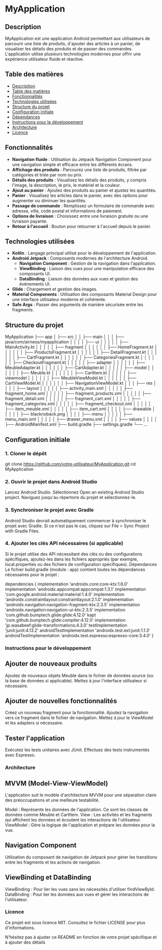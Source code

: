 # MyApplication

## Description

MyApplication est une application Android permettant aux utilisateurs de parcourir une liste de produits, d'ajouter des articles à un panier, de visualiser les détails des produits et de passer des commandes. L'application utilise plusieurs technologies modernes pour offrir une expérience utilisateur fluide et réactive.

## Table des matières

- [Description](#description)
- [Table des matières](#table-des-matières)
- [Fonctionnalités](#fonctionnalités)
- [Technologies utilisées](#technologies-utilisées)
- [Structure du projet](#structure-du-projet)
- [Configuration initiale](#configuration-initiale)
- [Dépendances](#dépendances)
- [Instructions pour le développement](#instructions-pour-le-développement)
- [Architecture](#architecture)
- [Licence](#licence)

## Fonctionnalités

- **Navigation fluide** : Utilisation du Jetpack Navigation Component pour une navigation simple et efficace entre les différents écrans.
- **Affichage des produits** : Parcourez une liste de produits, filtrée par catégories et triée par nom ou prix.
- **Détails des produits** : Visualisez les détails des produits, y compris l'image, la description, le prix, le matériel et la couleur.
- **Ajout au panier** : Ajoutez des produits au panier et ajustez les quantités.
- **Panier** : Visualisez les articles dans le panier, avec des options pour augmenter ou diminuer les quantités.
- **Passage de commande** : Remplissez un formulaire de commande avec adresse, ville, code postal et informations de paiement.
- **Options de livraison** : Choisissez entre une livraison gratuite ou une livraison payante.
- **Retour à l'accueil** : Bouton pour retourner à l'accueil depuis le panier.

## Technologies utilisées

- **Kotlin** : Langage principal utilisé pour le développement de l'application.
- **Android Jetpack** : Composants modernes de l'architecture Android.
  - **Navigation Component** : Gestion de la navigation dans l'application.
  - **ViewBinding** : Liaison des vues pour une manipulation efficace des composants UI.
  - **DataBinding** : Liaison des données aux vues et gestion des événements UI.
- **Glide** : Chargement et gestion des images.
- **Material Components** : Utilisation des composants Material Design pour une interface utilisateur moderne et cohérente.
- **Safe Args** : Passer des arguments de manière sécurisée entre les fragments.

## Structure du projet

MyApplication
├── app
│   ├── src
│   │   ├── main
│   │   │   ├── java/com/airness/myapplication
│   │   │   │   ├── ui
│   │   │   │   │   ├── MainActivity.kt
│   │   │   │   │   ├── fragment
│   │   │   │   │   │   ├── HomeFragment.kt
│   │   │   │   │   │   ├── ProductsFragment.kt
│   │   │   │   │   │   ├── DetailFragment.kt
│   │   │   │   │   │   ├── CartFragment.kt
│   │   │   │   │   │   ├── CategoriesFragment.kt
│   │   │   │   │   │   ├── CheckoutFragment.kt
│   │   │   │   │   ├── adapter
│   │   │   │   │   │   ├── MeubleAdapter.kt
│   │   │   │   │   │   ├── CartAdapter.kt
│   │   │   │   │   ├── model
│   │   │   │   │   │   ├── Meuble.kt
│   │   │   │   │   │   ├── CartItem.kt
│   │   │   │   │   ├── viewmodel
│   │   │   │   │   │   ├── MeubleViewModel.kt
│   │   │   │   │   │   ├── CartViewModel.kt
│   │   │   │   │   │   ├── NavigationViewModel.kt
│   │   │   ├── res
│   │   │   │   ├── layout
│   │   │   │   │   ├── activity_main.xml
│   │   │   │   │   ├── fragment_home.xml
│   │   │   │   │   ├── fragment_products.xml
│   │   │   │   │   ├── fragment_detail.xml
│   │   │   │   │   ├── fragment_cart.xml
│   │   │   │   │   ├── fragment_categories.xml
│   │   │   │   │   ├── fragment_checkout.xml
│   │   │   │   │   ├── item_meuble.xml
│   │   │   │   │   ├── item_cart.xml
│   │   │   │   ├── drawable
│   │   │   │   │   ├── blacknoback.png
│   │   │   │   ├── menu
│   │   │   │   │   ├── menu_main.xml
│   │   │   │   │   ├── drawer_menu.xml
│   │   │   │   ├── values
│   │   │   │   ├── AndroidManifest.xml
├── build.gradle
├── settings.gradle
└── ...
## Configuration initiale

### 1. Cloner le dépôt

git clone https://github.com/votre-utilisateur/MyApplication.git
cd MyApplication


### 2. Ouvrir le projet dans Android Studio
Lancez Android Studio.
Sélectionnez Open an existing Android Studio project.
Naviguez jusqu'au répertoire du projet et sélectionnez-le.

### 3. Synchroniser le projet avec Gradle
Android Studio devrait automatiquement commencer à synchroniser le projet avec Gradle.
Si ce n'est pas le cas, cliquez sur File > Sync Project with Gradle Files.

### 4. Ajouter les clés API nécessaires (si applicable)
Si le projet utilise des API nécessitant des clés ou des configurations spécifiques, ajoutez-les dans les fichiers appropriés (par exemple, local.properties ou des fichiers de configuration spécifiques).
Dépendances
Le fichier build.gradle (module : app) contient toutes les dépendances nécessaires pour le projet :


dependencies {
    implementation 'androidx.core:core-ktx:1.6.0'
    implementation 'androidx.appcompat:appcompat:1.3.1'
    implementation 'com.google.android.material:material:1.4.0'
    implementation 'androidx.constraintlayout:constraintlayout:2.1.0'
    implementation 'androidx.navigation:navigation-fragment-ktx:2.3.5'
    implementation 'androidx.navigation:navigation-ui-ktx:2.3.5'
    implementation 'com.github.bumptech.glide:glide:4.12.0'
    kapt 'com.github.bumptech.glide:compiler:4.12.0'
    implementation 'jp.wasabeef:glide-transformations:4.3.0'
    testImplementation 'junit:junit:4.13.2'
    androidTestImplementation 'androidx.test.ext:junit:1.1.3'
    androidTestImplementation 'androidx.test.espresso:espresso-core:3.4.0'
}

### Instructions pour le développement
## Ajouter de nouveaux produits
Ajoutez de nouveaux objets Meuble dans le fichier de données source (ou la base de données si applicable).
Mettez à jour l'interface utilisateur si nécessaire.
## Ajouter de nouvelles fonctionnalités
Créez un nouveau fragment pour la fonctionnalité.
Ajoutez la navigation vers ce fragment dans le fichier de navigation.
Mettez à jour le ViewModel et les adapters si nécessaire.
## Tester l'application
Exécutez les tests unitaires avec JUnit.
Effectuez des tests instrumentés avec Espresso.
### Architecture
## MVVM (Model-View-ViewModel)
L'application suit le modèle d'architecture MVVM pour une séparation claire des préoccupations et une meilleure testabilité.

Model : Représente les données de l'application. Ce sont les classes de données comme Meuble et CartItem.
View : Les activités et les fragments qui affichent les données et écoutent les interactions de l'utilisateur.
ViewModel : Gère la logique de l'application et prépare les données pour la vue.
## Navigation Component
Utilisation du composant de navigation de Jetpack pour gérer les transitions entre les fragments et les actions de navigation.
## ViewBinding et DataBinding
ViewBinding : Pour lier les vues sans les nécessités d'utiliser findViewById.
DataBinding : Pour lier les données aux vues et gérer les interactions de l'utilisateur.
### Licence
Ce projet est sous licence MIT. Consultez le fichier LICENSE pour plus d'informations.


N'hésitez pas à ajuster ce README en fonction de votre projet spécifique et à ajouter des détails
